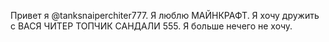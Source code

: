 Привет я @tanksnaiperchiter777.
Я люблю МАЙНКРАФТ.
Я хочу дружить с ВАСЯ ЧИТЕР ТОПЧИК САНДАЛИ 555.
Я больше нечего не хочу.


<!---
tanksnaiperchiter555777/tanksnaiperchiter555777 is a ✨ special ✨ repository because its `README.md` (this file) appears on your GitHub profile.
You can click the Preview link to take a look at your changes что это за говно?
--->

